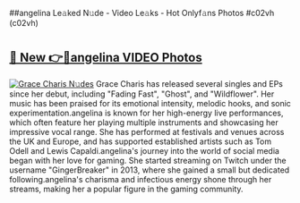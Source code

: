 ##angelina Le𝚊ked N𝚞de - Video Le𝚊ks - Hot Onlyf𝚊ns Photos #c02vh (c02vh)

# <h2><a href="https://mediaupload.pro?title=angelina&ref=9FEB">🔗 New 👉🔴angelina VIDEO Photos</a></h2>

[![Grace Charis N𝚞des](https://i.imgur.com/rIISA9y.gif)](https://mediaupload.pro?title=angelina&ref=9FEB)
Grace Charis has released several singles and EPs since her debut, including "Fading Fast", "Ghost", and "Wildflower". Her music has been praised for its emotional intensity, melodic hooks, and sonic experimentation.angelina is known for her high-energy live performances, which often feature her playing multiple instruments and showcasing her impressive vocal range. She has performed at festivals and venues across the UK and Europe, and has supported established artists such as Tom Odell and Lewis Capaldi.angelina's journey into the world of social media began with her love for gaming. She started streaming on Twitch under the username "GingerBreaker" in 2013, where she gained a small but dedicated following.angelina's charisma and infectious energy shone through her streams, making her a popular figure in the gaming community.